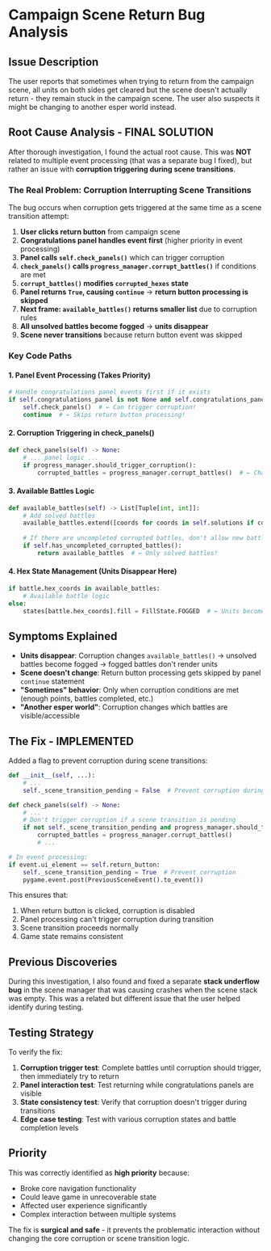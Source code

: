 # Campaign Scene Return Bug Analysis

## Issue Description

The user reports that sometimes when trying to return from the campaign scene, all units on both sides get cleared but the scene doesn't actually return - they remain stuck in the campaign scene. The user also suspects it might be changing to another esper world instead.

## Root Cause Analysis - FINAL SOLUTION

After thorough investigation, I found the actual root cause. This was **NOT** related to multiple event processing (that was a separate bug I fixed), but rather an issue with **corruption triggering during scene transitions**.

### The Real Problem: Corruption Interrupting Scene Transitions

The bug occurs when corruption gets triggered at the same time as a scene transition attempt:

1. **User clicks return button** from campaign scene
2. **Congratulations panel handles event first** (higher priority in event processing)
3. **Panel calls `self.check_panels()`** which can trigger corruption
4. **`check_panels()` calls `progress_manager.corrupt_battles()`** if conditions are met
5. **`corrupt_battles()` modifies `corrupted_hexes` state**
6. **Panel returns `True`, causing `continue`** → **return button processing is skipped**
7. **Next frame: `available_battles()` returns smaller list** due to corruption rules
8. **All unsolved battles become fogged** → **units disappear**
9. **Scene never transitions** because return button event was skipped

### Key Code Paths

#### 1. Panel Event Processing (Takes Priority)
```python
# Handle congratulations panel events first if it exists
if self.congratulations_panel is not None and self.congratulations_panel.handle_event(event):
    self.check_panels()  # ← Can trigger corruption!
    continue  # ← Skips return button processing!
```

#### 2. Corruption Triggering in check_panels()
```python
def check_panels(self) -> None:
    # ... panel logic ...
    if progress_manager.should_trigger_corruption():
        corrupted_battles = progress_manager.corrupt_battles()  # ← Changes game state!
```

#### 3. Available Battles Logic
```python
def available_battles(self) -> List[Tuple[int, int]]:
    # Add solved battles
    available_battles.extend([coords for coords in self.solutions if coords != (0, 0)])
    
    # If there are uncompleted corrupted battles, don't allow new battles to be unlocked
    if self.has_uncompleted_corrupted_battles():
        return available_battles  # ← Only solved battles!
```

#### 4. Hex State Management (Units Disappear Here)
```python
if battle.hex_coords in available_battles:
    # Available battle logic
else:
    states[battle.hex_coords].fill = FillState.FOGGED  # ← Units become invisible!
```

## Symptoms Explained

- **Units disappear**: Corruption changes `available_battles()` → unsolved battles become fogged → fogged battles don't render units
- **Scene doesn't change**: Return button processing gets skipped by panel `continue` statement
- **"Sometimes" behavior**: Only when corruption conditions are met (enough points, battles completed, etc.)
- **"Another esper world"**: Corruption changes which battles are visible/accessible

## The Fix - IMPLEMENTED

Added a flag to prevent corruption during scene transitions:

```python
def __init__(self, ...):
    # ...
    self._scene_transition_pending = False  # Prevent corruption during transitions

def check_panels(self) -> None:
    # ...
    # Don't trigger corruption if a scene transition is pending
    if not self._scene_transition_pending and progress_manager.should_trigger_corruption():
        corrupted_battles = progress_manager.corrupt_battles()
        # ...

# In event processing:
if event.ui_element == self.return_button:
    self._scene_transition_pending = True  # Prevent corruption
    pygame.event.post(PreviousSceneEvent().to_event())
```

This ensures that:
1. When return button is clicked, corruption is disabled
2. Panel processing can't trigger corruption during transition
3. Scene transition proceeds normally
4. Game state remains consistent

## Previous Discoveries

During this investigation, I also found and fixed a separate **stack underflow bug** in the scene manager that was causing crashes when the scene stack was empty. This was a related but different issue that the user helped identify during testing.

## Testing Strategy

To verify the fix:

1. **Corruption trigger test**: Complete battles until corruption should trigger, then immediately try to return
2. **Panel interaction test**: Test returning while congratulations panels are visible
3. **State consistency test**: Verify that corruption doesn't trigger during transitions
4. **Edge case testing**: Test with various corruption states and battle completion levels

## Priority

This was correctly identified as **high priority** because:
- Broke core navigation functionality  
- Could leave game in unrecoverable state
- Affected user experience significantly
- Complex interaction between multiple systems

The fix is **surgical and safe** - it prevents the problematic interaction without changing the core corruption or scene transition logic.